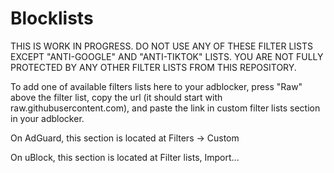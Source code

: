 # Blocklists
THIS IS WORK IN PROGRESS. DO NOT USE ANY OF THESE FILTER LISTS EXCEPT "ANTI-GOOGLE" AND "ANTI-TIKTOK" LISTS. YOU ARE NOT FULLY PROTECTED BY ANY OTHER FILTER LISTS FROM THIS REPOSITORY.

To add one of available filters lists here to your adblocker, press "Raw" above the filter list, copy the url (it should start with raw.githubusercontent.com), and paste the link in custom filter lists section in your adblocker.

On AdGuard, this section is located at Filters -> Custom

On uBlock, this section is located at Filter lists, Import...
